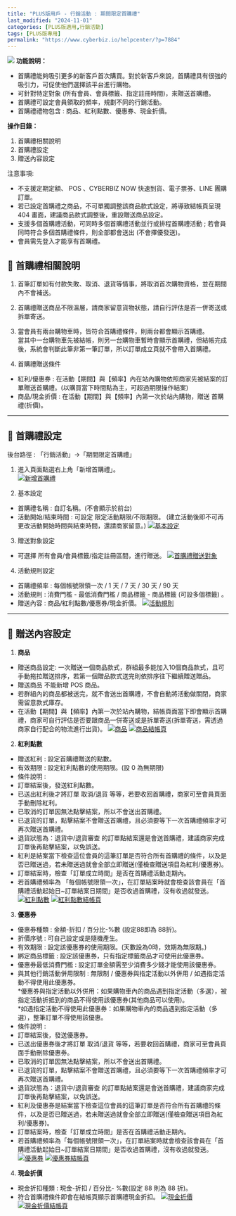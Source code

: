 ```yaml
---
title: "PLUS版用戶 - 行銷活動 : 期間限定首購禮"
last_modified: "2024-11-01"
categories: [PLUS版適用,行銷活動]
tags: [PLUS版專用]
permalink: "https://www.cyberbiz.io/helpcenter/?p=7884"
---
```


![](https://www.cyberbiz.io/helpcenter/wp-content/uploads/PLUS版3.png)
**功能說明：**  

* 首購禮能夠吸引更多的新客戶首次購買。對於新客戶來說，首購禮具有很強的吸引力，可促使他們選擇該平台進行購物。
* 可針對特定對象 (所有會員、會員標籤、指定註冊時間)，來贈送首購禮。
* 首購禮可設定會員領取的頻率，規劃不同的行銷活動。
* 首購禮禮物包含 : 商品、紅利點數、優惠券、現金折價。 

**操作目錄：**

1. 首購禮相關說明
2. 首購禮設定 
3. 贈送內容設定 

注意事項:  

* 不⽀援定期定額、 POS 、CYBERBIZ NOW 快速到貨、電子票券、LINE 團購訂單。
* 若已設定首購禮之商品，不可單獨調整該商品款式設定，將導致結帳頁呈現 404 畫面，建議商品款式調整後，重設贈送商品設定。
* 支援多個首購禮活動，可同時多個首購禮活動並行或排程首購禮活動 ; 若會員同時符合多個首購禮條件，則全部都會送出 (不會擇優發送)。
* 會員需先登入才能享有首購禮。

## 📌 首購禮相關說明



1. 首筆訂單如有付款失敗、取消、退貨等情事，將取消首次購物資格，並在期間內不會補送。


2. 首購禮贈送商品不限溫層，請商家留意貨物狀態，請自行評估是否一併寄送或拆單寄送。


3. 當會員有兩台購物⾞時，皆符合⾸購禮條件，則兩台都會顯⽰⾸購禮。  
當其中⼀台購物⾞先被結帳，則另⼀台購物⾞暫時會顯⽰⾸購禮，但結帳完成後，系統會判斷此筆非第一筆訂單，所以訂單成⽴⾴就不會帶⼊首購禮。



4. 首購禮贈送條件 
* 紅利/優惠券 : 在活動【期間】與【頻率】內在站內購物依照商家先被結案的訂單贈送首購禮。(以購買當下時間點為主，可超過期限操作結案)
* 商品/現金折價 : 在活動【期間】與【頻率】內第一次於站內購物，贈送 首購禮(折價)。 

* * *

## 📌 首購禮設定


後台路徑 :  「行銷活動」→「期間限定首購禮」  


1. 進入頁面點選右上角「新增首購禮」。  
[![新增首購禮](https://www.cyberbiz.io/support/wp-content/uploads/行銷活動-期間限定首購禮01.png)](https://www.cyberbiz.io/support/wp-content/uploads/行銷活動-期間限定首購禮01.png)



2. 基本設定 
* 首購禮名稱 : 自訂名稱。(不會顯示於前台)
* 活動開始/結束時間 : 可設定 限定活動期限/不限期限。
(建立活動後即不可再更改活動開始時間與結束時間，還請商家留意。)  [![基本設定](https://www.cyberbiz.io/support/wp-content/uploads/行銷活動-期間限定首購禮02.png)](https://www.cyberbiz.io/support/wp-content/uploads/行銷活動-期間限定首購禮02.png)



3. 贈送對象設定  

* 可選擇 所有會員/會員標籤/指定註冊區間，進行贈送。
[![首購禮贈送對象](https://www.cyberbiz.io/support/wp-content/uploads/行銷活動-期間限定首購禮03.png)](https://www.cyberbiz.io/support/wp-content/uploads/行銷活動-期間限定首購禮03.png)



4. 活動規則設定  

* 首購禮頻率 : 每個帳號限領一次 / 1 天 / 7 天 / 30 天 / 90 天
* 活動規則 : 消費門檻 - 最低消費門檻 / 商品標籤 - 商品標籤 (可設多個標籤) 。
* 贈送內容 : 商品/紅利點數/優惠券/現金折價。
[![活動規則](https://www.cyberbiz.io/support/wp-content/uploads/行銷活動-期間限定首購禮04.png)](https://www.cyberbiz.io/support/wp-content/uploads/行銷活動-期間限定首購禮04.png)



* * *

## 📌 贈送內容設定



1. **商品**
* 贈送商品設定: 一次贈送一個商品款式，群組最多能加⼊10個商品款式，且可⼿動拖拉贈送排序，若第一個贈品款式送完則依排序往下繼續贈送贈品。 
* 贈送商品 不能新增 POS 商品。
* 若群組內的商品都被送完，就不會送出⾸購禮，不會⾃動將活動做關閉，商家需留意款式庫存。
* 在活動【期間】與【頻率】內第一次於站內購物，結帳頁面當下即會顯示首購禮，商家可自行評估是否要跟商品一併寄送或是拆單寄送(拆單寄送，需透過商家自行配合的物流進行出貨)。
[![商品](https://www.cyberbiz.io/support/wp-content/uploads/行銷活動-期間限定首購禮05.png)](https://www.cyberbiz.io/support/wp-content/uploads/行銷活動-期間限定首購禮05.png) [![商品結帳頁](https://www.cyberbiz.io/support/wp-content/uploads/行銷活動-期間限定首購禮06.png)](https://www.cyberbiz.io/support/wp-content/uploads/行銷活動-期間限定首購禮06.png)



2. **紅利點數**
* 贈送紅利 : 設定首購禮贈送的點數。
* 有效期限 : 設定紅利點數的使用期限。(設 0 為無期限)
* 條件說明 : 
* 訂單結案後，發送紅利點數。
* 已送出紅利後才將訂單 取消/退貨 等等，若要收回首購禮，商家可至會員頁面手動刪除紅利。
* 已取消的訂單因無法點擊結案，所以不會送出首購禮。
* 已退貨的訂單，點擊結案不會贈送首購禮，且必須要等下一次首購禮頻率才可再次贈送首購禮。
* 退貨狀態為：退貨中/退貨審查 的訂單點結案還是會送首購禮，建議商家完成訂單後再點擊結案，以免誤送。
* 紅利是結案當下檢查這位會員的這筆訂單是否符合所有首購禮的條件，以及是否已贈送過，若未贈送過就會全部立即贈送(僅檢查贈送項目為紅利/優惠券)。
* 訂單結案時，檢查「訂單成立時間」是否在首購禮活動走期內。
* 若首購禮頻率為 「每個帳號限領一次」，在訂單結案時就會檢查該會員在「首購禮活動起始日~訂單結案日期間」是否收過首購禮，沒有收過就發送。
[![紅利點數](https://www.cyberbiz.io/support/wp-content/uploads/行銷活動-期間限定首購禮07.png)](https://www.cyberbiz.io/support/wp-content/uploads/行銷活動-期間限定首購禮07.png) [![紅利點數結帳頁](https://www.cyberbiz.io/support/wp-content/uploads/行銷活動-期間限定首購禮08.png)](https://www.cyberbiz.io/support/wp-content/uploads/行銷活動-期間限定首購禮08.png)



3. **優惠券**
* 優惠券種類 : 金額-折扣 / 百分比-%數 (設定88即為 88折)。
* 折價序號 : 可自己設定或是隨機產生。
* 有效期限 : 設定該優惠券的使用期限。(天數設為0時，效期為無限期。)
* 綁定商品標籤 : 設定該優惠券，只有指定標籤商品才可使用此優惠券。
* 優惠券最低消費門檻 : 設定訂單金額需至少消費多少錢才能使用該優惠券。
* 與其他行銷活動併用限制 : 無限制 / 優惠券與指定活動以外併用 / 如遇指定活動不得使用此優惠券。  
*優惠券與指定活動以外併用：如果購物車內的商品遇到指定活動（多選），被指定活動折抵到的商品不得使用該優惠券(其他商品可以使用)。  
*如遇指定活動不得使用此優惠券：如果購物車內的商品遇到指定活動（多選），整筆訂單不得使用該優惠。
* 條件說明 : 
* 訂單結案後，發送優惠券。
* 已送出優惠券後才將訂單 取消/退貨 等等，若要收回首購禮，商家可至會員頁面手動刪除優惠券。
* 已取消的訂單因無法點擊結案，所以不會送出首購禮。
* 已退貨的訂單，點擊結案不會贈送首購禮，且必須要等下一次首購禮頻率才可再次贈送首購禮。
* 退貨狀態為：退貨中/退貨審查 的訂單點結案還是會送首購禮，建議商家完成訂單後再點擊結案，以免誤送。
* 紅利及優惠券是結案當下檢查這位會員的這筆訂單是否符合所有首購禮的條件，以及是否已贈送過，若未贈送過就會全部立即贈送(僅檢查贈送項目為紅利/優惠券)。
* 訂單結案時，檢查「訂單成立時間」是否在首購禮活動走期內。
* 若首購禮頻率為「每個帳號限領一次」，在訂單結案時就會檢查該會員在「首購禮活動起始日~訂單結案日期間」是否收過首購禮，沒有收過就發送。
[![優惠券](https://www.cyberbiz.io/support/wp-content/uploads/行銷活動-期間限定首購禮09.png)](https://www.cyberbiz.io/support/wp-content/uploads/行銷活動-期間限定首購禮09.png) [![優惠券結帳頁](https://www.cyberbiz.io/support/wp-content/uploads/行銷活動-期間限定首購禮10.png)](https://www.cyberbiz.io/support/wp-content/uploads/行銷活動-期間限定首購禮10.png)



4. **現金折價**
* 現金折扣種類 : 現金-折扣 / 百分比- %數(設定 88 則為 88 折)。
* 符合首購禮條件即會在結帳頁顯示首購禮現金折扣。
[![現金折價](https://www.cyberbiz.io/support/wp-content/uploads/行銷活動-期間限定首購禮11.png)](https://www.cyberbiz.io/support/wp-content/uploads/行銷活動-期間限定首購禮11.png) [![現金折價結帳頁](https://www.cyberbiz.io/support/wp-content/uploads/行銷活動-期間限定首購禮12.png)](https://www.cyberbiz.io/support/wp-content/uploads/行銷活動-期間限定首購禮12.png)



